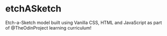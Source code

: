 # etchASketch
Etch-a-Sketch model built using Vanilla CSS, HTML and JavaScript as part of @TheOdinProject learning curriculum!
